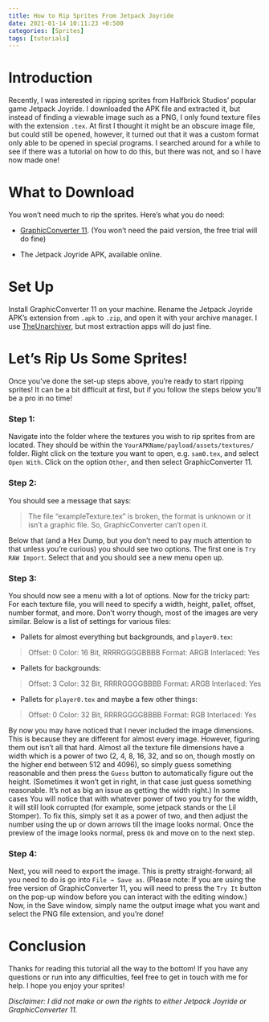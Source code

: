 ```yaml
---
title: How to Rip Sprites From Jetpack Joyride
date: 2021-01-14 10:11:23 +0:500
categories: [Sprites]
tags: [tutorials]
---
```


# Introduction
Recently, I was interested in ripping sprites from Halfbrick Studios’ popular game Jetpack Joyride. I downloaded the APK file and extracted it, but instead of finding a viewable image such as a PNG, I only found texture files with the extension `.tex`. At first I thought it might be an obscure image file, but could still be opened, however, it turned out that it was a custom format only able to be opened in special programs. I searched around for a while to see if there was a tutorial on how to do this, but there was not, and so I have now made one!

# What to Download
You won’t need much to rip the sprites. Here’s what you do need:

- [GraphicConverter 11](https://www.lemkesoft.info/newsletter/graphicconverter_en_2019.html). (You won’t need the paid version, the free trial will do fine)

- The Jetpack Joyride APK, available online.

# Set Up
Install GraphicConverter 11 on your machine. Rename the Jetpack Joyride APK’s extension from `.apk` to `.zip`, and open it with your archive manager. I use [TheUnarchiver](https://theunarchiver.com/), but most extraction apps will do just fine.

# Let’s Rip Us Some Sprites!
Once you’ve done the set-up steps above, you’re ready to start ripping sprites! It can be a bit difficult at first, but if you follow the steps below you’ll be a pro in no time!

### Step 1:
Navigate into the folder where the textures you wish to rip sprites from are located. They should be within the `YourAPKName/payload/assets/textures/` folder. Right click on the texture you want to open, e.g. `sam0.tex`, and select `Open With`. Click on the option `Other`, and then select GraphicConverter 11. 

### Step 2:
You should see a message that says:
> The file “exampleTexture.tex” is broken, the format is unknown or it
> isn’t a graphic file. So, GraphicConverter can’t open it.

Below that (and a Hex Dump, but you don’t need to pay much attention to that unless you’re curious) you should see two options. The first one is `Try RAW Import`. Select that and you should see a new menu open up.

### Step 3:
You should now see a menu with a lot of options.
Now for the tricky part: For each texture file, you will need to specify a width, height, pallet, offset, number format, and more. Don’t worry though, most of the images are very similar. Below is a list of settings for various files:

- Pallets for almost everything but backgrounds, and `player0.tex`:
> Offset: 0
> Color: 16 Bit, RRRRGGGGBBBB
> Format: ARGB
> Interlaced: Yes
- Pallets for backgrounds:
> Offset: 3
> Color: 32 Bit, RRRRGGGGBBBB
> Format: ARGB
> Interlaced: Yes
- Pallets for `player0.tex` and maybe a few other things:
> Offset: 0
> Color: 32 Bit, RRRRGGGGBBBB
> Format: RGB
> Interlaced: Yes

By now you may have noticed that I never included the image dimensions. This is because they are different for almost every image. However, figuring them out isn’t all that hard. Almost all the texture file dimensions have a width which is a power of two (2, 4, 8, 16, 32, and so on, though mostly on the higher end between 512 and 4096), so simply guess something reasonable and then press the `Guess` button to automatically figure out the height. (Sometimes it won’t get in right, in that case just guess something reasonable. It’s not as big an issue as getting the width right.) In some cases You will notice that with whatever power of two you try for the width, it will still look corrupted (for example, some jetpack stands or the Lil Stomper). To fix this, simply set it as a power of two, and then adjust the number using the up or down arrows till the image looks normal. Once the preview of the image looks normal, press `Ok` and move on to the next step.

### Step 4:
Next, you will need to export the image. This is pretty straight-forward; all you need to do is go into `File → Save as`. (Please note: If you are using the free version of GraphicConverter 11, you will need to press the `Try It` button on the pop-up window before you can interact with the editing window.) Now, in the Save window, simply name the output image what you want and select the PNG file extension, and you’re done!

# Conclusion
Thanks for reading this tutorial all the way to the bottom! If you have any questions or run into any difficulties, feel free to get in touch with me for help. I hope you enjoy your sprites!

_Disclaimer: I did not make or own the rights to either Jetpack Joyride or GraphicConverter 11._
